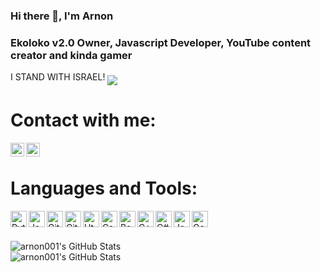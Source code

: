 ### Hi there 👋, I'm Arnon

<!--
**arnonGPMC/arnonGPMC** is a ✨ _special_ ✨ repository because its `README.md` (this file) appears on your GitHub profile.

Here are some ideas to get you started:

- 🔭 I’m currently working on ...
- 🌱 I’m currently learning ...
- 👯 I’m looking to collaborate on ...
- 🤔 I’m looking for help with ...
- 💬 Ask me about ...
- 📫 How to reach me: ...
- 😄 Pronouns: ...
- ⚡ Fun fact: ...
-->

### Ekoloko v2.0 Owner, Javascript Developer, YouTube content creator and kinda gamer
I STAND WITH ISRAEL! 
<img align="middle" src="https://media.istockphoto.com/id/1369394082/photo/israel.jpg?s=612x612&w=0&k=20&c=DG9NWj3THxDz8h7mfwq1pOigizht8QDDzuWaouKbO7o="/>
# Contact with me:

[<img align="left" alt="arnon001 | YouTube" width="22px" src="https://cdn.jsdelivr.net/npm/simple-icons@v3/icons/youtube.svg"/>][youtube]
[<img align="left" alt="arnon001 | Discord" width="22px" src="https://cdn.jsdelivr.net/npm/simple-icons@3.4.1/icons/discord.svg"/>][discord]
<br>
 
# Languages and Tools:

<img align="left" alt="Python" width="26px" src="https://cdn.worldvectorlogo.com/logos/python-5.svg"/>
<img align="left" alt="Javascript" width="26px" src="https://cdn.worldvectorlogo.com/logos/logo-javascript.svg"/>
<img align="left" alt="Git" width="26px" src="https://cdn.worldvectorlogo.com/logos/git-icon.svg"/>
<img align="left" alt="GitHub" width="26px" src="https://cdn.worldvectorlogo.com/logos/github-icon-1.svg"/>
<img align="left" alt="Html" width="26px" src="https://cdn.worldvectorlogo.com/logos/html-1.svg"/>
<img align="left" alt="Css" width="26px" src="https://cdn.worldvectorlogo.com/logos/css-3.svg"/>
<img align="left" alt="Bash" width="26px" src="https://cdn.worldvectorlogo.com/logos/bash-1.svg"/>
<img align="left" alt="C++" width="26px" src="https://cdn.worldvectorlogo.com/logos/c.svg"/>
<img align="left" alt="C#" width="26px" src="https://seeklogo.com/images/C/c-sharp-c-logo-02F17714BA-seeklogo.com.png"/>
<img align="left" alt="Java" width="26px" src="https://cdn.worldvectorlogo.com/logos/java-4.svg"/>
<img align="left" alt="Google Cloud" width="26px" src="https://cdn.worldvectorlogo.com/logos/google-cloud-1.svg"/>


<br> <br>

<img align="left" alt="arnon001's GitHub Stats" src="https://github-readme-stats.vercel.app/api?username=arnon001&show_icons=true&hide_border=true&count_private=true&hide=stars&theme=dark"/><br>
<img align="left" alt="arnon001's GitHub Stats" src="https://github-readme-stats.vercel.app/api/top-langs/?username=arnon001&theme=dark"/>

[youtube]: https://www.youtube.com/channel/UCtkj4WKtBfPBAA1ue8BzspA
[discord]: https://discord.com/users/512965766862209025
